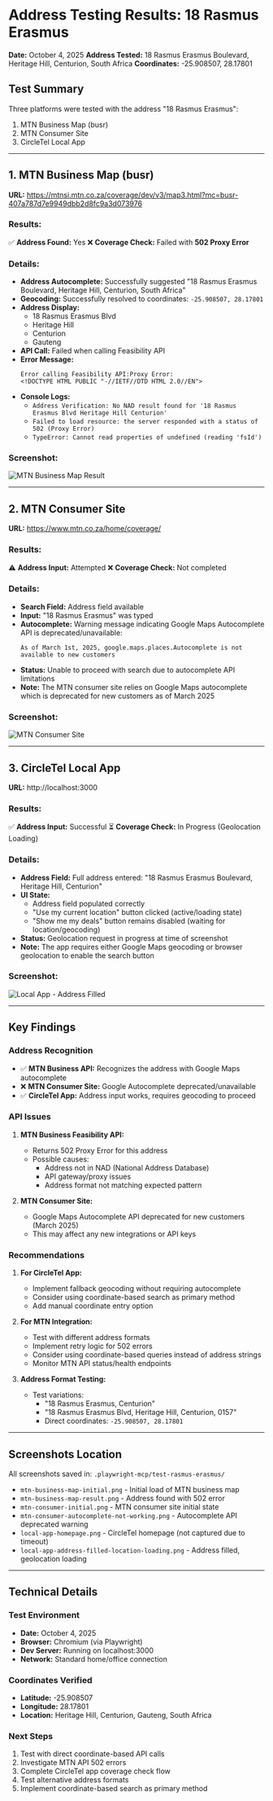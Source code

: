 # Address Testing Results: 18 Rasmus Erasmus
**Date:** October 4, 2025
**Address Tested:** 18 Rasmus Erasmus Boulevard, Heritage Hill, Centurion, South Africa
**Coordinates:** -25.908507, 28.17801

## Test Summary

Three platforms were tested with the address "18 Rasmus Erasmus":

1. MTN Business Map (busr)
2. MTN Consumer Site
3. CircleTel Local App

---

## 1. MTN Business Map (busr)
**URL:** https://mtnsi.mtn.co.za/coverage/dev/v3/map3.html?mc=busr-407a787d7e9949dbb2d8fc9a3d073976

### Results:
✅ **Address Found:** Yes
❌ **Coverage Check:** Failed with **502 Proxy Error**

### Details:
- **Address Autocomplete:** Successfully suggested "18 Rasmus Erasmus Boulevard, Heritage Hill, Centurion, South Africa"
- **Geocoding:** Successfully resolved to coordinates: `-25.908507, 28.17801`
- **Address Display:**
  - 18 Rasmus Erasmus Blvd
  - Heritage Hill
  - Centurion
  - Gauteng
- **API Call:** Failed when calling Feasibility API
- **Error Message:**
  ```
  Error calling Feasibility API:Proxy Error:
  <!DOCTYPE HTML PUBLIC "-//IETF//DTD HTML 2.0//EN">
  ```
- **Console Logs:**
  - `Address Verification: No NAD result found for '18 Rasmus Erasmus Blvd Heritage Hill Centurion'`
  - `Failed to load resource: the server responded with a status of 502 (Proxy Error)`
  - `TypeError: Cannot read properties of undefined (reading 'fsId')`

### Screenshot:
![MTN Business Map Result](.playwright-mcp/test-rasmus-erasmus/mtn-business-map-result.png)

---

## 2. MTN Consumer Site
**URL:** https://www.mtn.co.za/home/coverage/

### Results:
⚠️ **Address Input:** Attempted
❌ **Coverage Check:** Not completed

### Details:
- **Search Field:** Address field available
- **Input:** "18 Rasmus Erasmus" was typed
- **Autocomplete:** Warning message indicating Google Maps Autocomplete API is deprecated/unavailable:
  ```
  As of March 1st, 2025, google.maps.places.Autocomplete is not available to new customers
  ```
- **Status:** Unable to proceed with search due to autocomplete API limitations
- **Note:** The MTN consumer site relies on Google Maps autocomplete which is deprecated for new customers as of March 2025

### Screenshot:
![MTN Consumer Site](.playwright-mcp/test-rasmus-erasmus/mtn-consumer-autocomplete-not-working.png)

---

## 3. CircleTel Local App
**URL:** http://localhost:3000

### Results:
✅ **Address Input:** Successful
⏳ **Coverage Check:** In Progress (Geolocation Loading)

### Details:
- **Address Field:** Full address entered: "18 Rasmus Erasmus Boulevard, Heritage Hill, Centurion"
- **UI State:**
  - Address field populated correctly
  - "Use my current location" button clicked (active/loading state)
  - "Show me my deals" button remains disabled (waiting for location/geocoding)
- **Status:** Geolocation request in progress at time of screenshot
- **Note:** The app requires either Google Maps geocoding or browser geolocation to enable the search button

### Screenshot:
![Local App - Address Filled](.playwright-mcp/test-rasmus-erasmus/local-app-address-filled-location-loading.png)

---

## Key Findings

### Address Recognition
- ✅ **MTN Business API:** Recognizes the address with Google Maps autocomplete
- ❌ **MTN Consumer Site:** Google Autocomplete deprecated/unavailable
- ✅ **CircleTel App:** Address input works, requires geocoding to proceed

### API Issues
1. **MTN Business Feasibility API:**
   - Returns 502 Proxy Error for this address
   - Possible causes:
     - Address not in NAD (National Address Database)
     - API gateway/proxy issues
     - Address format not matching expected pattern

2. **MTN Consumer Site:**
   - Google Maps Autocomplete API deprecated for new customers (March 2025)
   - This may affect any new integrations or API keys

### Recommendations

1. **For CircleTel App:**
   - Implement fallback geocoding without requiring autocomplete
   - Consider using coordinate-based search as primary method
   - Add manual coordinate entry option

2. **For MTN Integration:**
   - Test with different address formats
   - Implement retry logic for 502 errors
   - Consider using coordinate-based queries instead of address strings
   - Monitor MTN API status/health endpoints

3. **Address Format Testing:**
   - Test variations:
     - "18 Rasmus Erasmus, Centurion"
     - "18 Rasmus Erasmus Blvd, Heritage Hill, Centurion, 0157"
     - Direct coordinates: `-25.908507, 28.17801`

---

## Screenshots Location
All screenshots saved in: `.playwright-mcp/test-rasmus-erasmus/`

- `mtn-business-map-initial.png` - Initial load of MTN business map
- `mtn-business-map-result.png` - Address found with 502 error
- `mtn-consumer-initial.png` - MTN consumer site initial state
- `mtn-consumer-autocomplete-not-working.png` - Autocomplete API deprecated warning
- `local-app-homepage.png` - CircleTel homepage (not captured due to timeout)
- `local-app-address-filled-location-loading.png` - Address filled, geolocation loading

---

## Technical Details

### Test Environment
- **Date:** October 4, 2025
- **Browser:** Chromium (via Playwright)
- **Dev Server:** Running on localhost:3000
- **Network:** Standard home/office connection

### Coordinates Verified
- **Latitude:** -25.908507
- **Longitude:** 28.17801
- **Location:** Heritage Hill, Centurion, Gauteng, South Africa

### Next Steps
1. Test with direct coordinate-based API calls
2. Investigate MTN API 502 errors
3. Complete CircleTel app coverage check flow
4. Test alternative address formats
5. Implement coordinate-based search as primary method
